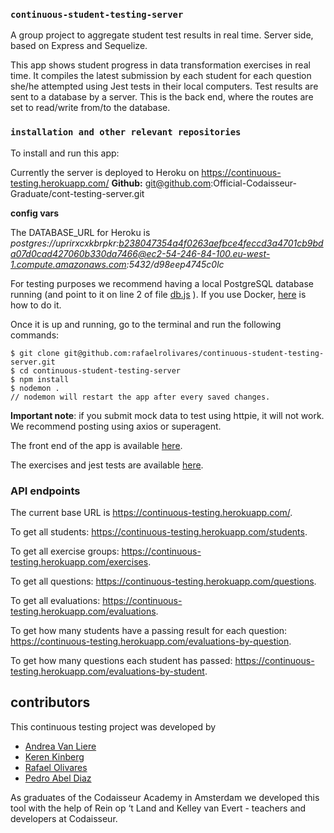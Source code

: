 ### `continuous-student-testing-server`

A group project to aggregate student test results in real time. Server side, based on Express and Sequelize.

This app shows student progress in data transformation exercises in real time. It compiles the latest submission by each student for each question she/he attempted using Jest tests in their local computers. Test results are sent to a database by a server. This is the back end, where the routes are set to read/write from/to the database.

### `installation and other relevant repositories`

To install and run this app:

Currently the server is deployed to Heroku on https://continuous-testing.herokuapp.com/
**Github:** git@github.com:Official-Codaisseur-Graduate/cont-testing-server.git

**config vars**

The DATABASE_URL for Heroku is *postgres://uprirxcxkbrpkr:b238047354a4f0263aefbce4feccd3a4701cb9bda07d0cad427060b330da7466@ec2-54-246-84-100.eu-west-1.compute.amazonaws.com:5432/d98eep4745c0lc*

For testing purposes we recommend having a local PostgreSQL database running (and point to it on line 2 of file [db.js](https://github.com/rafaelrolivares/continuous-student-testing-server/blob/master/db.js) ). If you use Docker, [here](https://docs.docker.com/engine/reference/commandline/start/) is how to do it.

Once it is up and running, go to the terminal and run the following commands:

```
$ git clone git@github.com:rafaelrolivares/continuous-student-testing-server.git
$ cd continuous-student-testing-server
$ npm install
$ nodemon .
// nodemon will restart the app after every saved changes.
```
<b>Important note</b>: if you submit mock data to test using httpie, it will not work. We recommend posting using axios or superagent.

The front end of the app is available [here](https://github.com/ajvanliere/Continuous-Testing-Client/).

The exercises and jest tests are available [here](https://github.com/kerenKi/dataTransFormationExercises).

### API endpoints

The current base URL is https://continuous-testing.herokuapp.com/.

To get all students: https://continuous-testing.herokuapp.com/students.

To get all exercise groups: https://continuous-testing.herokuapp.com/exercises.

To get all questions: https://continuous-testing.herokuapp.com/questions.

To get all evaluations: https://continuous-testing.herokuapp.com/evaluations.

To get how many students have a passing result for each question: https://continuous-testing.herokuapp.com/evaluations-by-question.

To get how many questions each student has passed: https://continuous-testing.herokuapp.com/evaluations-by-student.

## contributors
This continuous testing project was developed by 
- [Andrea Van Liere](https://github.com/ajvanliere)
- [Keren Kinberg](https://github.com/kerenki)
- [Rafael Olivares](https://github.com/rafaelrolivares)
- [Pedro Abel Diaz](https://github.com/coderhook)


As graduates of the Codaisseur Academy in Amsterdam we developed this tool with the help of Rein op ‘t Land and Kelley van Evert -  teachers and developers at Codaisseur. 
